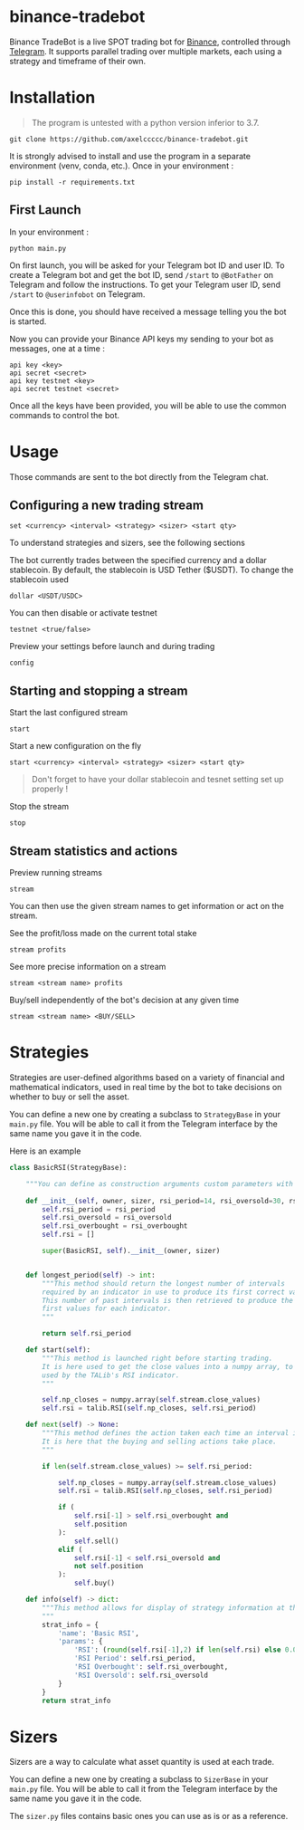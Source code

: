# binance-tradebot

Binance TradeBot is a live SPOT trading bot for [Binance](https://www.binance.com/), controlled through [Telegram](https://telegram.org).
It supports parallel trading over multiple markets, each using a strategy and timeframe of their own.



Installation
============

> The program is untested with a python version inferior to 3.7.

```
git clone https://github.com/axelccccc/binance-tradebot.git
```
It is strongly advised to install and use the program in a separate environment (venv, conda, etc.).
Once in your environment : 
```
pip install -r requirements.txt
```

## First Launch

In your environment : 
```
python main.py
```

On first launch, you will be asked for your Telegram bot ID and user ID.
To create a Telegram bot and get the bot ID, send `/start` to `@BotFather` on Telegram and follow the instructions.
To get your Telegram user ID, send `/start` to `@userinfobot` on Telegram.

Once this is done, you should have received a message telling you the bot is started.

Now you can provide your Binance API keys my sending to your bot as messages, one at a time : 
```
api key <key>
api secret <secret>
api key testnet <key>
api secret testnet <secret>
```

Once all the keys have been provided, you will be able to use the common commands to control the bot.



Usage
=====

Those commands are sent to the bot directly from the Telegram chat.

## Configuring a new trading stream

```
set <currency> <interval> <strategy> <sizer> <start qty>
```

To understand strategies and sizers, see the following sections

The bot currently trades between the specified currency and a dollar stablecoin.
By default, the stablecoin is USD Tether ($USDT).
To change the stablecoin used
```
dollar <USDT/USDC>
```

You can then disable or activate testnet
```
testnet <true/false>
```

Preview your settings before launch and during trading
```
config
```

## Starting and stopping a stream

Start the last configured stream
```
start
```

Start a new configuration on the fly
```
start <currency> <interval> <strategy> <sizer> <start qty>
```

> Don't forget to have your dollar stablecoin and tesnet setting set up properly !

Stop the stream
```
stop
```

## Stream statistics and actions

Preview running streams
```
stream
```

You can then use the given stream names to get information or act on the stream.


See the profit/loss made on the current total stake
```
stream profits
```

See more precise information on a stream
```
stream <stream name> profits
```

Buy/sell independently of the bot's decision at any given time
```
stream <stream name> <BUY/SELL>
```



Strategies
==========

Strategies are user-defined algorithms based on a variety of financial and mathematical indicators, used in real time by the bot to take decisions on whether to buy or sell the asset.

You can define a new one by creating a subclass to `StrategyBase` in your `main.py` file. You will be able to call it from the Telegram interface by the same name you gave it in the code.

Here is an example

```python
class BasicRSI(StrategyBase):

    """You can define as construction arguments custom parameters with default values"""
    
    def __init__(self, owner, sizer, rsi_period=14, rsi_oversold=30, rsi_overbought=70) -> None:
        self.rsi_period = rsi_period
        self.rsi_oversold = rsi_oversold
        self.rsi_overbought = rsi_overbought
        self.rsi = []

        super(BasicRSI, self).__init__(owner, sizer)


    def longest_period(self) -> int:
        """This method should return the longest number of intervals
        required by an indicator in use to produce its first correct value.
        This number of past intervals is then retrieved to produce the 
        first values for each indicator.
        """

        return self.rsi_period

    def start(self):
        """This method is launched right before starting trading.
        It is here used to get the close values into a numpy array, to be
        used by the TALib's RSI indicator.
        """

        self.np_closes = numpy.array(self.stream.close_values)
        self.rsi = talib.RSI(self.np_closes, self.rsi_period)

    def next(self) -> None:
        """This method defines the action taken each time an interval is closed.
        It is here that the buying and selling actions take place.
        """

        if len(self.stream.close_values) >= self.rsi_period:

            self.np_closes = numpy.array(self.stream.close_values)
            self.rsi = talib.RSI(self.np_closes, self.rsi_period)

            if (
                self.rsi[-1] > self.rsi_overbought and 
                self.position
            ):
                self.sell()
            elif (
                self.rsi[-1] < self.rsi_oversold and 
                not self.position
            ):
                self.buy()

    def info(self) -> dict:
        """This method allows for display of strategy information at the command line during execution
        """
        strat_info = {
            'name': 'Basic RSI',
            'params': {
                'RSI': (round(self.rsi[-1],2) if len(self.rsi) else 0.0),
                'RSI Period': self.rsi_period,
                'RSI Overbought': self.rsi_overbought,
                'RSI Oversold': self.rsi_oversold
            }
        }
        return strat_info
```



Sizers
======

Sizers are a way to calculate what asset quantity is used at each trade.

You can define a new one by creating a subclass to `SizerBase` in your `main.py` file. You will be able to call it from the Telegram interface by the same name you gave it in the code.

The `sizer.py` files contains basic ones you can use as is or as a reference.